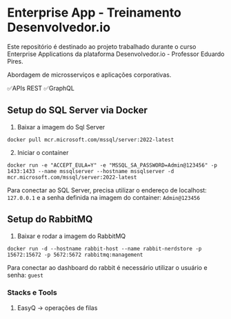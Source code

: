 # Enterprise App - Treinamento Desenvolvedor.io

Este repositório é destinado ao projeto trabalhado durante o curso Enterprise Applications da plataforma Desenvolvedor.io - Professor Eduardo Pires.

Abordagem de microsserviços e aplicações corporativas.

✅APIs REST
✅GraphQL

## Setup do SQL Server via Docker

1. Baixar a imagem do Sql Server

```docker pull mcr.microsoft.com/mssql/server:2022-latest ```

2. Iniciar o container

```docker run -e "ACCEPT_EULA=Y" -e "MSSQL_SA_PASSWORD=Admin@123456" -p 1433:1433 --name mssqlserver --hostname mssqlserver -d mcr.microsoft.com/mssql/server:2022-latest```

Para conectar ao SQL Server, precisa utilizar o endereço de localhost: `127.0.0.1` e a senha definida na imagem do container: `Admin@123456`

## Setup do RabbitMQ

1. Baixar e rodar a imagem do RabbitMQ

```docker run -d --hostname rabbit-host --name rabbit-nerdstore -p 15672:15672 -p 5672:5672 rabbitmq:management```

Para conectar ao dashboard do rabbit é necessário utilizar o usuário e senha: `guest`

### Stacks e Tools

1. EasyQ -> operações de filas
